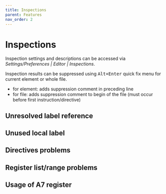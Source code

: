 ```yaml
---
title: Inspections
parent: Features
nav_order: 2
---
```


# Inspections

Inspection settings and descriptions can be accessed via *Settings/Preferences \| Editor \| Inspections*.

Inspection results can be suppressed using <kbd>Alt+Enter</kbd> quick fix menu for current element or whole file.

- for element: adds suppression comment in preceding line
- for file: adds suppression comment to begin of the file (must occur before first instruction/directive)

## Unresolved label reference

## Unused local label

## Directives problems

## Register list/range problems

## Usage of A7 register

